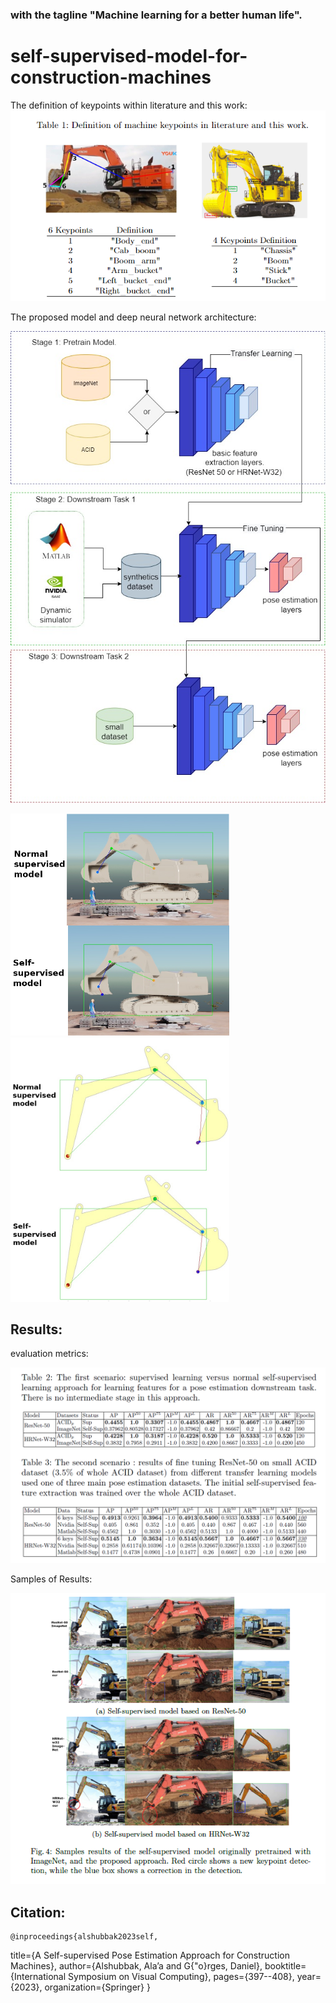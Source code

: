 
### with the tagline "Machine learning for a better human life". 


# self-supervised-model-for-construction-machines
The definition of keypoints within literature and this work: 
![Keypoint_def](https://github.com/alaa-shubbak/self-supervised-model-for-construction-machines/blob/main/images/keypoint_definitions.png)

The proposed model and deep neural network architecture: 

![general2](https://github.com/alaa-shubbak/self-supervised-model-for-construction-machines/blob/main/images/smart.jpg)

<img src="https://github.com/alaa-shubbak/self-supervised-model-for-construction-machines/blob/main/images/issac%20all_results.png" width="350"> <img src="https://github.com/alaa-shubbak/self-supervised-model-for-construction-machines/blob/main/images/matlab_results.png" width="350">

## Results: 

evaluation metrics: 

![results](https://github.com/alaa-shubbak/self-supervised-model-for-construction-machines/blob/main/images/table_results_self_supervised.png)

Samples of Results: 

![results1](https://github.com/alaa-shubbak/self-supervised-model-for-construction-machines/blob/main/images/results/samples_results_self_super_pose.png)

## Citation: 

    @inproceedings{alshubbak2023self,
  title={A Self-supervised Pose Estimation Approach for Construction Machines},
  author={Alshubbak, Ala’a and G{\"o}rges, Daniel},
  booktitle={International Symposium on Visual Computing},
  pages={397--408},
  year={2023},
  organization={Springer}
}

